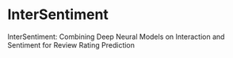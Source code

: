 # InterSentiment
InterSentiment: Combining Deep Neural Models on Interaction and Sentiment for Review Rating Prediction
